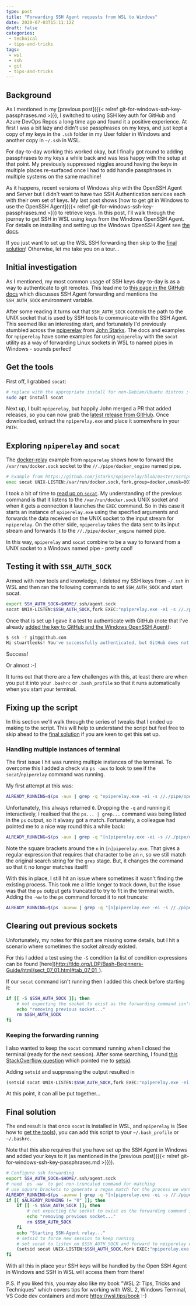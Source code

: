 ```yaml
---
type: post
title: "Forwarding SSH Agent requests from WSL to Windows"
date: 2020-07-03T15:11:12Z
draft: false
categories:
 - technical
 - tips-and-tricks
tags:
 - wsl
 - ssh
 - git
 - tips-and-tricks
---
```




## Background

As I mentioned in my [previous post]({{< relref git-for-windows-ssh-key-passphrases.md >}}), I switched to using SSH key auth for GitHub and Azure DevOps Repos a long time ago and found it a positive experience. At first I was a bit lazy and didn't use passphrases on my keys, and just kept a copy of my keys in the `.ssh` folder in my User folder in Windows and another copy in `~/.ssh` in WSL. 

For day-to-day working this worked okay, but I finally got round to adding passphrases to my keys a while back and was less happy with the setup at that point. My previously suppressed niggles around having the keys in multiple places re-surfaced once I had to add handle passphrases in multiple systems on the same machine!

As it happens, recent versions of Windows ship with the OpenSSH Agent and Server but I didn't want to have two SSH Authentication services each with their own set of keys. My last post shows [how to get git in Windows to use the OpenSSH Agent]({{< relref git-for-windows-ssh-key-passphrases.md >}}) to retrieve keys. In this post, I'll walk through the journey to get SSH in WSL using keys from the Windows OpenSSH Agent. For details on installing and setting up the Windows OpenSSH Agent see [the docs](https://docs.microsoft.com/en-us/windows-server/administration/openssh/openssh_install_firstuse).

If you just want to set up the WSL SSH forwarding then skip to the [final solution](#final-solution)! Otherwise, let me take you on a tour...

## Initial investigation

As I mentioned, my most common usage of SSH keys day-to-day is as a way to authenticate to git remotes. This lead me to [this page in the GitHub docs](https://docs.github.com/en/developers/overview/using-ssh-agent-forwarding) which discusses SSH Agent forwarding and mentions the `SSH_AUTH_SOCK` environment variable.

After some reading it turns out that `SSH_AUTH_SOCK` controls the path to the UNIX socket that is used by SSH tools to communicate with the SSH Agent. This seemed like an interesting start, and fortunately I'd previously stumbled across the [npiperelay]() from [John Starks](https://twitter.com/gigastarks). The docs and examples for `npiperelay` have some examples for using `npiperelay` with the `socat` utility as a way of forwarding Linux sockets in WSL to named pipes in Windows - sounds perfect!

## Get the tools

First off, I grabbed `socat`:

```bash
# replace with the appropriate install for non-Debian/Ubuntu distros ;-)
sudo apt install socat
```

Next up, I built `npiperelay`, but happily John merged a PR that added releases, so you can now grab the [latest release from GitHub](https://github.com/jstarks/npiperelay/releases/latest). Once downloaded, extract the `npiperelay.exe` and place it somewhere in your `PATH`.

## Exploring `npiperelay` and `socat`

The [docker-relay](https://github.com/jstarks/npiperelay/blob/master/scripts/docker-relay) example from `npiperelay` shows how to forward the `/var/run/docker.sock` socket to the `//./pipe/docker_engine` named pipe.

```bash
# Example from https://github.com/jstarks/npiperelay/blob/master/scripts/docker-relay
exec socat UNIX-LISTEN:/var/run/docker.sock,fork,group=docker,umask=007 EXEC:"npiperelay.exe -ep -s //./pipe/docker_engine",nofork
```

I took a bit of time to [read up on `socat`](https://linux.die.net/man/1/socat). My understanding of the previous command is that it listens to the `/var/run/docker.sock` UNIX socket and when it gets a connection it launches the `EXEC` command. So in this case it starts an instance of `npiperelay.exe` using the specified arguments and forwards the data received on the UNIX socket to the input stream for `npiperelay`. On the other side, `npiperelay` takes the data sent to its input stream and forwards it to the `//./pipe/docker_engine` named pipe.

In this way, `npiperelay` and `socat` combine to be a way to forward from a UNIX socket to a Windows named pipe - pretty cool!

## Testing it with `SSH_AUTH_SOCK`

Armed with new tools and knowledge, I deleted my SSH keys from `~/.ssh` in WSL and then ran the following commands to set `SSH_AUTH_SOCK` and start socat.

```bash
export SSH_AUTH_SOCK=$HOME/.ssh/agent.sock
socat UNIX-LISTEN:$SSH_AUTH_SOCK,fork EXEC:"npiperelay.exe -ei -s //./pipe/openssh-ssh-agent",nofork &
```

Once that is set up I gave it a test to authenticate with GitHub (note that I've already [added the key to GitHub and the Windows OpenSSH Agent](https://docs.github.com/en/github/authenticating-to-github/adding-a-new-ssh-key-to-your-github-account)):

```bash
$ ssh -T git@github.com
Hi stuartleeks! You've successfully authenticated, but GitHub does not provide shell access.
```

Success! 

Or almost :-)

It turns out that there are a few challenges with this, at least there are when you put it into your `.bashrc` or `.bash_profile` so that it runs automatically when you start your terminal.

## Fixing up the script

In this section we'll walk through the series of tweaks that I ended up making to the script. This will help to understand the script but feel free to skip ahead to the [final solution](#final-solution) if you are keen to get this set up.

### Handling multiple instances of terminal

The first issue I hit was running multiple instances of the terminal. To overcome this I added a check via `ps -aux` to look to see if the `socat`/`npiperelay` command was running.

My first attempt at this was:

```bash
ALREADY_RUNNING=$(ps -aux | grep -q "npiperelay.exe -ei -s //./pipe/openssh-ssh-agent"; echo $?)
```

Unfortunately, this always returned `0`. Dropping the `-q` and running it interactively, I realised that the `ps... | grep...` command was being listed in the `ps` output, so it alwasy got a match. Fortunately, a colleague had pointed me to a nice way round this a while back:

```bash
ALREADY_RUNNING=$(ps -aux | grep -q "[n]piperelay.exe -ei -s //./pipe/openssh-ssh-agent"; echo $?)
```

Note the square brackets around the `n` in `[n]piperelay.exe`. That gives a regular expression that requires that character to be an `n`, so we still match the original search string for the `grep` stage. But, it changes the command so that it no longer matches itself!

With this in place, I still hit an issue where sometimes it wasn't finding the existing process. This took me a little longer to track down, but the issue was that the `ps` output gets truncated to try to fit in the terminal width. Adding the `-ww` to the `ps` command forced it to not truncate:

```bash
ALREADY_RUNNING=$(ps -auxww | grep -q "[n]piperelay.exe -ei -s //./pipe/openssh-ssh-agent"; echo $?)
```

## Clearing out previous sockets

Unfortunately, my notes for this part are missing some details, but I hit a scenario where sometimes the socket already existed. 

For this I added a test using the `-S` condition (a list of condition expressions can be found [here])http://tldp.org/LDP/Bash-Beginners-Guide/html/sect_07_01.html#tab_07_01_).

If our `socat` command isn't running then I added this check before starting it:

```bash
if [[ -S $SSH_AUTH_SOCK ]]; then
    # not expecting the socket to exist as the forwarding command isn't running (http://www.tldp.org/LDP/abs/html/fto.html)
    echo "removing previous socket..."
    rm $SSH_AUTH_SOCK
fi
```

### Keeping the forwarding running

I also wanted to keep the `socat` command running when I closed the terminal (ready for the next session). After some searching, I found [this StackOverflow question](https://stackoverflow.com/questions/19233529/run-bash-script-as-daemon) which pointed me to [setsid](https://linux.die.net/man/2/setsid).

Adding `setsid` and suppressing the output resulted in 

```bash
(setsid socat UNIX-LISTEN:$SSH_AUTH_SOCK,fork EXEC:"npiperelay.exe -ei -s //./pipe/openssh-ssh-agent",nofork &) > /dev/null 2>&1
```
At this point, it can all be put together...

## Final solution

The end result is that once `socat` is installed in WSL, and `npiperelay` is (See how to [get the tools](#get-the-tools)), you can add this script to your `~/.bash_profile` or  `~/.bashrc`.

Note that this also requires that you have set up the SSH Agent in Windows and added your keys to it (as mentioned in the [previous post]({{< relref git-for-windows-ssh-key-passphrases.md >}})).

```bash
# Configure ssh forwarding
export SSH_AUTH_SOCK=$HOME/.ssh/agent.sock
# need `ps -ww` to get non-truncated command for matching
# use square brackets to generate a regex match for the process we want but that doesn't match the grep command running it!
ALREADY_RUNNING=$(ps -auxww | grep -q "[n]piperelay.exe -ei -s //./pipe/openssh-ssh-agent"; echo $?)
if [[ $ALREADY_RUNNING != "0" ]]; then
    if [[ -S $SSH_AUTH_SOCK ]]; then
        # not expecting the socket to exist as the forwarding command isn't running (http://www.tldp.org/LDP/abs/html/fto.html)
        echo "removing previous socket..."
        rm $SSH_AUTH_SOCK
    fi
    echo "Starting SSH-Agent relay..."
    # setsid to force new session to keep running
    # set socat to listen on $SSH_AUTH_SOCK and forward to npiperelay which then forwards to openssh-ssh-agent on windows
    (setsid socat UNIX-LISTEN:$SSH_AUTH_SOCK,fork EXEC:"npiperelay.exe -ei -s //./pipe/openssh-ssh-agent",nofork &) >/dev/null 2>&1
fi
```

With all this in place your SSH keys will be handled by the Open SSH Agent in Windows and SSH in WSL will access them from there!


P.S. If you liked this, you may also like my book "WSL 2: Tips, Tricks and Techniques" which covers tips for working with WSL 2, Windows Terminal, VS Code dev containers and more <https://wsl.tips/book> :-)
